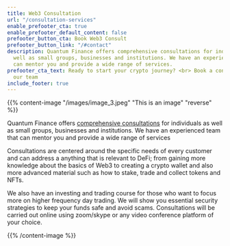 ```yaml
---
title: Web3 Consultation
url: "/consultation-services"
enable_prefooter_cta: true
enable_prefooter_default_content: false
prefooter_button_cta: Book Web3 Consult
prefooter_button_link: "/#contact"
description: Quantum Finance offers comprehensive consultations for individuals as
  well as small groups, businesses and institutions. We have an experienced team that
  can mentor you and provide a wide range of services.
prefooter_cta_text: Ready to start your crypto journey? <br> Book a consultation with
  our team
include_footer: true
---
```

{{% content-image "/images/image_3.jpeg" "This is an image" "reverse" %}}

Quantum Finance offers <a href="" onclick="Calendly.initPopupWidget({url: 'https://calendly.com/quantumfinance?hide_gdpr_banner=1'});return false;">comprehensive consultations</a>  for individuals as well as small groups, businesses and institutions. We have an experienced team that can mentor you and provide a wide range of services

Consultations are centered around the specific needs of every customer and can address a anything that is relevant to DeFi; from gaining more knowledge about the basics of Web3 to creating a crypto wallet and also more advanced material such as how to stake, trade and collect tokens and NFTs.

We also have an investing and trading course for those who want to focus more on higher frequency day trading. We will  show you essential security strategies to keep your funds safe and avoid scams. Consultations will be carried out online using zoom/skype or any video conference platform of your choice.

{{% /content-image %}}